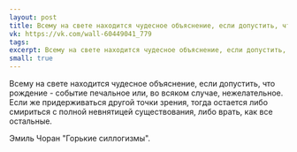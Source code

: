 ```yaml
---
layout: post
title: Всему на свете находится чудесное объяснение, если допустить, что...
vk: https://vk.com/wall-60449041_779
tags: 
excerpt: Всему на свете находится чудесное объяснение, если допустить, что рождение - событие печальное или, во всяком случае, нежелательное. Если же придерживаться другой точки зрения, тогда остается либо смириться с полной невнятицей существования, либо врать, как все остальные. - Эмиль Чоран "Горькие силлогизмы".
small: true
---
```

Всему на свете находится чудесное объяснение, если допустить, что рождение - событие печальное или, во всяком случае, нежелательное. Если же придерживаться другой точки зрения, тогда остается либо смириться с полной невнятицей существования, либо врать, как все остальные.

Эмиль Чоран "Горькие силлогизмы".